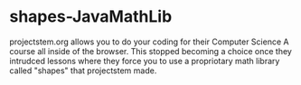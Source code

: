 # shapes-JavaMathLib
projectstem.org allows you to do your coding for their Computer Science A course all inside of the browser. This stopped becoming a choice once they intrudced lessons where they force you to use a propriotary math library called "shapes" that projectstem made.
